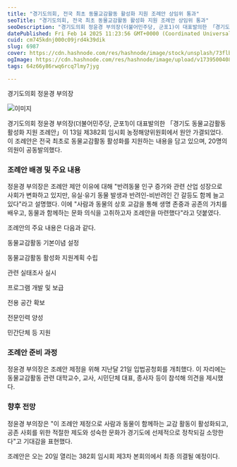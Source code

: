 ```yaml
---
title: "경기도의회, 전국 최초 동물교감활동 활성화 지원 조례안 상임위 통과"
seoTitle: "경기도의회, 전국 최초 동물교감활동 활성화 지원 조례안 상임위 통과"
seoDescription: "경기도의회 정윤경 부의장(더불어민주당, 군포1)이 대표발의한 「경기도 동물교감활동 활성화 지원 조례안」이 13일 제382회 임시회 농정해양위원회에서 원안 가결되었다. 이 조례안은 전국 최초로 동물교감활동 활성화를 지원하는 내용을 담고 있으며, 20명의 의원이 공동발의했다."
datePublished: Fri Feb 14 2025 11:23:56 GMT+0000 (Coordinated Universal Time)
cuid: cm745kdnj000c09jrd4k39dik
slug: 6987
cover: https://cdn.hashnode.com/res/hashnode/image/stock/unsplash/73flblFUksY/upload/d0cff487af75d11a95846eea66766a0c.jpeg
ogImage: https://cdn.hashnode.com/res/hashnode/image/upload/v1739500408335/79f6e08b-02d6-49ea-9f86-3594be1805b5.webp
tags: 64z66y86rwq6rcq7lmy7jyg

---
```



경기도의회 정윤경 부의장

![이미지](https://cdn.hashnode.com/res/hashnode/image/upload/v1739500298204/cce32161-d94e-443c-9bc0-510fa23dc029.jpeg)

경기도의회 정윤경 부의장(더불어민주당, 군포1)이 대표발의한 「경기도 동물교감활동 활성화 지원 조례안」이 13일 제382회 임시회 농정해양위원회에서 원안 가결되었다. 이 조례안은 전국 최초로 동물교감활동 활성화를 지원하는 내용을 담고 있으며, 20명의 의원이 공동발의했다.

### 조례안 배경 및 주요 내용

정윤경 부의장은 조례안 제안 이유에 대해 "반려동물 인구 증가와 관련 산업 성장으로 사회가 변화하고 있지만, 유실·유기 동물 발생과 반려인-비반려인 간 갈등도 함께 늘고 있다"라고 설명했다. 이에 "사람과 동물의 상호 교감을 통해 생명 존중과 공존의 가치를 배우고, 동물과 함께하는 문화 의식을 고취하고자 조례안을 마련했다"라고 덧붙였다.

조례안의 주요 내용은 다음과 같다.

동물교감활동 기본이념 설정

동물교감활동 활성화 지원계획 수립

관련 실태조사 실시

프로그램 개발 및 보급

전용 공간 확보

전문인력 양성

민간단체 등 지원

### 조례안 준비 과정

정윤경 부의장은 조례안 제정을 위해 지난달 21일 입법공청회를 개최했다. 이 자리에는 동물교감활동 관련 대학교수, 교사, 시민단체 대표, 종사자 등이 참석해 의견을 제시했다.

### 향후 전망

정윤경 부의장은 "이 조례안 제정으로 사람과 동물이 함께하는 교감 활동이 활성화되고, 공존 사회를 위한 적절한 제도와 성숙한 문화가 경기도에 선제적으로 정착되길 소망한다"고 기대감을 표현했다.

조례안은 오는 20일 열리는 382회 임시회 제3차 본회의에서 최종 의결될 예정이다.